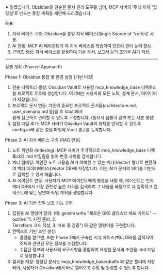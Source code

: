 
✦ 알겠습니다. Obsidian을 단순한 문서 관리 도구를 넘어, MCP 서버의 '두뇌'이자 '집필실'로 만드는 통합 계획을
  제안해 드리겠습니다.

  목표:
   1. 지식 베이스 구축: Obsidian을 중앙 지식 베이스(Single Source of Truth)로 사용.
   2. AI 연동: MCP AI 에이전트가 이 지식 베이스를 학습하여 인프라 관리 능력 향상.
   3. 콘텐츠 생성: 지식 베이스를 활용하여 기술 문서, 보고서 등의 초안을 AI가 작성.

  ---

  실행 계획 (Phased Approach)

  Phase 1: Obsidian 통합 및 환경 설정 (기반 마련)

   1. 전용 디렉토리 생성: Obsidian Vault로 사용할 mcp_knowledge_base 디렉토리를 프로젝트 루트에 생성합니다.
      여기에는 사용자의 모든 노트, 설계 문서, 아이디어가 저장됩니다.
   2. 프로젝트 문서 연동: 기존의 중요한 프로젝트 문서들(architecture.md, user_scenario.md 등)을 이 Vault에서        
      쉽게 접근하고 관리할 수 있도록 구성합니다. (필요시 심볼릭 링크 또는 사본 생성)
   3. 설정 파일 추가: MCP 서버가 Obsidian Vault의 위치를 인식할 수 있도록 config.ini와 같은 설정 파일에
      Vault 경로를 등록합니다.

  Phase 2: AI 지식 베이스 구축 (RAG 연동)

   1. 노트 색인화 (Indexing): MCP 서버가 주기적으로 mcp_knowledge_base 디렉토리의 .md 파일들을 읽어 변경
      사항을 감지합니다.
   2. 벡터 임베딩: 색인된 노트 내용을 AI가 이해할 수 있는 벡터(Vector) 형태로 변환하여 벡터
      데이터베이스(Vector DB)에 저장합니다. 이는 AI가 문서의 의미를 기반으로 검색할 수 있게 해줍니다.
   3. AI 에이전트 연동: 사용자가 MCP 에이전트에게 명령을 내릴 때, 에이전트는 먼저 벡터 DB에서 가장 관련성
      높은 지식을 검색하여 그 내용을 바탕으로 더 정확하고 컨텍스트에 맞는 답변과 작업 계획을 생성합니다.

  Phase 3: AI 기반 집필 보조 기능 구현

   1. 집필용 AI 명령어 정의: (예: gemini write "새로운 GKE 클러스터 배포 가이드" --outline "1. 사전 준비, 2.        
      Terraform 코드 작성, 3. 배포 및 검증") 와 같은 명령어를 구현합니다.
   2. 컨텍스트 기반 초안 생성:
       * 명령을 받으면, AI는 Phase 2에서 구축한 지식 베이스(벡터 DB)를 검색하여 주제와 관련된 모든 정보를
         수집합니다.
       * 수집된 정보와 사용자의 요구사항을 종합하여 요청한 문서의 초안을 .md 파일로 생성합니다.
   3. 결과물 저장: 생성된 문서는 mcp_knowledge_base/drafts 와 같은 폴더에 저장되어, 사용자가 Obsidian에서
      바로 열어보고 수정 및 완성할 수 있도록 합니다.